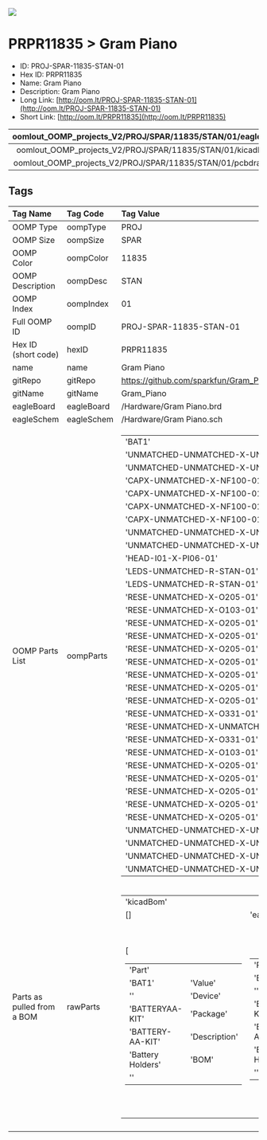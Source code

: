 


  
![][im]
# PRPR11835 > Gram Piano

- ID: PROJ-SPAR-11835-STAN-01
- Hex ID: PRPR11835
- Name: Gram Piano
- Description: Gram Piano
- Long Link: [http://oom.lt/PROJ-SPAR-11835-STAN-01](http://oom.lt/PROJ-SPAR-11835-STAN-01)
- Short Link: [http://oom.lt/PRPR11835](http://oom.lt/PRPR11835)
  

|oomlout_OOMP_projects_V2/PROJ/SPAR/11835/STAN/01/eagleImage.png|oomlout_OOMP_projects_V2/PROJ/SPAR/11835/STAN/01/eagleSchemImage.png|oomlout_OOMP_projects_V2/PROJ/SPAR/11835/STAN/01/kicadPcb3dFront.png|oomlout_OOMP_projects_V2/PROJ/SPAR/11835/STAN/01/kicadPcb3dBack.png|
| :---: | :---: | :---: | :---: |
|oomlout_OOMP_projects_V2/PROJ/SPAR/11835/STAN/01/kicadPcb3d.png|oomlout_OOMP_projects_V2/PROJ/SPAR/11835/STAN/01/bomBack.png|oomlout_OOMP_projects_V2/PROJ/SPAR/11835/STAN/01/bomFront.png|oomlout_OOMP_projects_V2/PROJ/SPAR/11835/STAN/01/pcbdraw.svg|
|oomlout_OOMP_projects_V2/PROJ/SPAR/11835/STAN/01/pcbdrawBack.svg||||

## Tags
  

|Tag Name|Tag Code|Tag Value|
| :--- | :--- | :--- |
|OOMP Type|oompType|PROJ|
|OOMP Size|oompSize|SPAR|
|OOMP Color|oompColor|11835|
|OOMP Description|oompDesc|STAN|
|OOMP Index|oompIndex|01|
|Full OOMP ID|oompID|PROJ-SPAR-11835-STAN-01|
|Hex ID (short code)|hexID|PRPR11835|
|name|name|Gram Piano|
|gitRepo|gitRepo|https://github.com/sparkfun/Gram_Piano|
|gitName|gitName|Gram_Piano|
|eagleBoard|eagleBoard|/Hardware/Gram Piano.brd|
|eagleSchem|eagleSchem|/Hardware/Gram Piano.sch|
|OOMP Parts List|oompParts|<table><tr><td>'BAT1'</td></tr><tr><td> 'UNMATCHED-UNMATCHED-X-UNMATCHED-01'</td><td> 'BAT2'</td></tr><tr><td> 'UNMATCHED-UNMATCHED-X-UNMATCHED-01'</td><td> 'C1'</td></tr><tr><td> 'CAPX-UNMATCHED-X-NF100-01'</td><td> 'C2'</td></tr><tr><td> 'CAPX-UNMATCHED-X-NF100-01'</td><td> 'C3'</td></tr><tr><td> 'CAPX-UNMATCHED-X-NF100-01'</td><td> 'C10'</td></tr><tr><td> 'CAPX-UNMATCHED-X-NF100-01'</td><td> 'J1'</td></tr><tr><td> 'UNMATCHED-UNMATCHED-X-UNMATCHED-01'</td><td> 'JP1'</td></tr><tr><td> 'UNMATCHED-UNMATCHED-X-UNMATCHED-01'</td><td> 'JP9'</td></tr><tr><td> 'HEAD-I01-X-PI06-01'</td><td> 'LED1'</td></tr><tr><td> 'LEDS-UNMATCHED-R-STAN-01'</td><td> 'LED2'</td></tr><tr><td> 'LEDS-UNMATCHED-R-STAN-01'</td><td> 'R1'</td></tr><tr><td> 'RESE-UNMATCHED-X-O205-01'</td><td> 'R2'</td></tr><tr><td> 'RESE-UNMATCHED-X-O103-01'</td><td> 'R3'</td></tr><tr><td> 'RESE-UNMATCHED-X-O205-01'</td><td> 'R4'</td></tr><tr><td> 'RESE-UNMATCHED-X-O205-01'</td><td> 'R5'</td></tr><tr><td> 'RESE-UNMATCHED-X-O205-01'</td><td> 'R6'</td></tr><tr><td> 'RESE-UNMATCHED-X-O205-01'</td><td> 'R7'</td></tr><tr><td> 'RESE-UNMATCHED-X-O205-01'</td><td> 'R8'</td></tr><tr><td> 'RESE-UNMATCHED-X-O205-01'</td><td> 'R9'</td></tr><tr><td> 'RESE-UNMATCHED-X-O205-01'</td><td> 'R10'</td></tr><tr><td> 'RESE-UNMATCHED-X-O331-01'</td><td> 'R11'</td></tr><tr><td> 'RESE-UNMATCHED-X-UNMATCHED-01'</td><td> 'R12'</td></tr><tr><td> 'RESE-UNMATCHED-X-O331-01'</td><td> 'R14'</td></tr><tr><td> 'RESE-UNMATCHED-X-O103-01'</td><td> 'R17'</td></tr><tr><td> 'RESE-UNMATCHED-X-O205-01'</td><td> 'R18'</td></tr><tr><td> 'RESE-UNMATCHED-X-O205-01'</td><td> 'R19'</td></tr><tr><td> 'RESE-UNMATCHED-X-O205-01'</td><td> 'R20'</td></tr><tr><td> 'RESE-UNMATCHED-X-O205-01'</td><td> 'R21'</td></tr><tr><td> 'RESE-UNMATCHED-X-O205-01'</td><td> 'S1'</td></tr><tr><td> 'UNMATCHED-UNMATCHED-X-UNMATCHED-01'</td><td> 'S2'</td></tr><tr><td> 'UNMATCHED-UNMATCHED-X-UNMATCHED-01'</td><td> 'SP1'</td></tr><tr><td> 'UNMATCHED-UNMATCHED-X-UNMATCHED-01'</td><td> 'U3'</td></tr><tr><td> 'UNMATCHED-UNMATCHED-X-UNMATCHED-01'</td></tr></table>|
|Parts as pulled from a BOM|rawParts|<table><tr><td>'kicadBom'</td></tr><tr><td> []</td><td> 'eagleBom'</td></tr><tr><td> [<table><tr><td>'Part'</td></tr><tr><td> 'BAT1'</td><td> 'Value'</td></tr><tr><td> ''</td><td> 'Device'</td></tr><tr><td> 'BATTERYAA-KIT'</td><td> 'Package'</td></tr><tr><td> 'BATTERY-AA-KIT'</td><td> 'Description'</td></tr><tr><td> 'Battery Holders'</td><td> 'BOM'</td></tr><tr><td> ''</td></tr></table></td><td> <table><tr><td>'Part'</td></tr><tr><td> 'BAT2'</td><td> 'Value'</td></tr><tr><td> ''</td><td> 'Device'</td></tr><tr><td> 'BATTERYAA-KIT'</td><td> 'Package'</td></tr><tr><td> 'BATTERY-AA-KIT'</td><td> 'Description'</td></tr><tr><td> 'Battery Holders'</td><td> 'BOM'</td></tr><tr><td> ''</td></tr></table></td><td> <table><tr><td>'Part'</td></tr><tr><td> 'C1'</td><td> 'Value'</td></tr><tr><td> '0.1uF'</td><td> 'Device'</td></tr><tr><td> 'CAPKIT'</td><td> 'Package'</td></tr><tr><td> 'CAP-PTH-SMALL-KIT'</td><td> 'Description'</td></tr><tr><td> 'Capacitor'</td><td> 'BOM'</td></tr><tr><td> ''</td></tr></table></td><td> <table><tr><td>'Part'</td></tr><tr><td> 'C2'</td><td> 'Value'</td></tr><tr><td> '0.1uF'</td><td> 'Device'</td></tr><tr><td> 'CAPKIT'</td><td> 'Package'</td></tr><tr><td> 'CAP-PTH-SMALL-KIT'</td><td> 'Description'</td></tr><tr><td> 'Capacitor'</td><td> 'BOM'</td></tr><tr><td> ''</td></tr></table></td><td> <table><tr><td>'Part'</td></tr><tr><td> 'C3'</td><td> 'Value'</td></tr><tr><td> '0.1uF'</td><td> 'Device'</td></tr><tr><td> 'CAPKIT'</td><td> 'Package'</td></tr><tr><td> 'CAP-PTH-SMALL-KIT'</td><td> 'Description'</td></tr><tr><td> 'Capacitor'</td><td> 'BOM'</td></tr><tr><td> ''</td></tr></table></td><td> <table><tr><td>'Part'</td></tr><tr><td> 'C10'</td><td> 'Value'</td></tr><tr><td> '0.1uF'</td><td> 'Device'</td></tr><tr><td> 'CAPKIT'</td><td> 'Package'</td></tr><tr><td> 'CAP-PTH-SMALL-KIT'</td><td> 'Description'</td></tr><tr><td> 'Capacitor'</td><td> 'BOM'</td></tr><tr><td> ''</td></tr></table></td><td> <table><tr><td>'Part'</td></tr><tr><td> 'FRAME2'</td><td> 'Value'</td></tr><tr><td> 'FRAME-LETTER'</td><td> 'Device'</td></tr><tr><td> 'FRAME-LETTER'</td><td> 'Package'</td></tr><tr><td> 'CREATIVE_COMMONS'</td><td> 'Description'</td></tr><tr><td> 'Schematic Frame'</td><td> 'BOM'</td></tr><tr><td> ''</td></tr></table></td><td> <table><tr><td>'Part'</td></tr><tr><td> 'J1'</td><td> 'Value'</td></tr><tr><td> 'AVR_SPI_PRG_6PTH'</td><td> 'Device'</td></tr><tr><td> 'AVR_SPI_PRG_6PTH'</td><td> 'Package'</td></tr><tr><td> '2X3'</td><td> 'Description'</td></tr><tr><td> 'AVR ISP 6 Pin'</td><td> 'BOM'</td></tr><tr><td> ''</td></tr></table></td><td> <table><tr><td>'Part'</td></tr><tr><td> 'JP1'</td><td> 'Value'</td></tr><tr><td> ''</td><td> 'Device'</td></tr><tr><td> 'JUMPER-2SMD-NO'</td><td> 'Package'</td></tr><tr><td> 'SJ_2S-NO'</td><td> 'Description'</td></tr><tr><td> 'Jumper'</td><td> 'BOM'</td></tr><tr><td> ''</td></tr></table></td><td> <table><tr><td>'Part'</td></tr><tr><td> 'JP9'</td><td> 'Value'</td></tr><tr><td> 'Program'</td><td> 'Device'</td></tr><tr><td> 'ARDUINO_SERIAL_PROGRAMPTH-KIT'</td><td> 'Package'</td></tr><tr><td> '1X06-KIT'</td><td> 'Description'</td></tr><tr><td> 'FTDI connector footprints'</td><td> 'BOM'</td></tr><tr><td> ''</td></tr></table></td><td> <table><tr><td>'Part'</td></tr><tr><td> 'LED1'</td><td> 'Value'</td></tr><tr><td> 'Red'</td><td> 'Device'</td></tr><tr><td> 'LED5MM-KIT'</td><td> 'Package'</td></tr><tr><td> 'LED5MM-KIT'</td><td> 'Description'</td></tr><tr><td> 'LEDs'</td><td> 'BOM'</td></tr><tr><td> ''</td></tr></table></td><td> <table><tr><td>'Part'</td></tr><tr><td> 'LED2'</td><td> 'Value'</td></tr><tr><td> 'Red'</td><td> 'Device'</td></tr><tr><td> 'LED5MM-KIT'</td><td> 'Package'</td></tr><tr><td> 'LED5MM-KIT'</td><td> 'Description'</td></tr><tr><td> 'LEDs'</td><td> 'BOM'</td></tr><tr><td> ''</td></tr></table></td><td> <table><tr><td>'Part'</td></tr><tr><td> 'LOGO1'</td><td> 'Value'</td></tr><tr><td> 'LOGO-SFENEW'</td><td> 'Device'</td></tr><tr><td> 'LOGO-SFENEW'</td><td> 'Package'</td></tr><tr><td> 'SFE-NEW-WEBLOGO'</td><td> 'Description'</td></tr><tr><td> 'Spark Fun Electronics PCB Logo'</td><td> 'BOM'</td></tr><tr><td> ''</td></tr></table></td><td> <table><tr><td>'Part'</td></tr><tr><td> 'LOGO2'</td><td> 'Value'</td></tr><tr><td> 'LOGO-SFENEW'</td><td> 'Device'</td></tr><tr><td> 'LOGO-SFENEW'</td><td> 'Package'</td></tr><tr><td> 'SFE-NEW-WEBLOGO'</td><td> 'Description'</td></tr><tr><td> 'Spark Fun Electronics PCB Logo'</td><td> 'BOM'</td></tr><tr><td> ''</td></tr></table></td><td> <table><tr><td>'Part'</td></tr><tr><td> 'LOGO3'</td><td> 'Value'</td></tr><tr><td> 'OSHW-LOGOM'</td><td> 'Device'</td></tr><tr><td> 'OSHW-LOGOM'</td><td> 'Package'</td></tr><tr><td> 'OSHW-LOGO-M'</td><td> 'Description'</td></tr><tr><td> 'Open Source Hardware Logo This logo indicates the piece of hardware it is found on incorporates a OSHW license and/or adheres to the definition of open source hardware found here</td></tr><tr><td> http</td></tr><tr><td>//freedomdefined.org/OSHW'</td><td> 'BOM'</td></tr><tr><td> ''</td></tr></table></td><td> <table><tr><td>'Part'</td></tr><tr><td> 'R1'</td><td> 'Value'</td></tr><tr><td> '2M'</td><td> 'Device'</td></tr><tr><td> 'RESISTORPTH-1/4W'</td><td> 'Package'</td></tr><tr><td> 'AXIAL-0.4'</td><td> 'Description'</td></tr><tr><td> 'Resistor'</td><td> 'BOM'</td></tr><tr><td> ''</td></tr></table></td><td> <table><tr><td>'Part'</td></tr><tr><td> 'R2'</td><td> 'Value'</td></tr><tr><td> '10K'</td><td> 'Device'</td></tr><tr><td> 'RESISTORPTH-1/4W'</td><td> 'Package'</td></tr><tr><td> 'AXIAL-0.4'</td><td> 'Description'</td></tr><tr><td> 'Resistor'</td><td> 'BOM'</td></tr><tr><td> ''</td></tr></table></td><td> <table><tr><td>'Part'</td></tr><tr><td> 'R3'</td><td> 'Value'</td></tr><tr><td> '2M'</td><td> 'Device'</td></tr><tr><td> 'RESISTORPTH-1/4W'</td><td> 'Package'</td></tr><tr><td> 'AXIAL-0.4'</td><td> 'Description'</td></tr><tr><td> 'Resistor'</td><td> 'BOM'</td></tr><tr><td> ''</td></tr></table></td><td> <table><tr><td>'Part'</td></tr><tr><td> 'R4'</td><td> 'Value'</td></tr><tr><td> '2M'</td><td> 'Device'</td></tr><tr><td> 'RESISTORPTH-1/4W'</td><td> 'Package'</td></tr><tr><td> 'AXIAL-0.4'</td><td> 'Description'</td></tr><tr><td> 'Resistor'</td><td> 'BOM'</td></tr><tr><td> ''</td></tr></table></td><td> <table><tr><td>'Part'</td></tr><tr><td> 'R5'</td><td> 'Value'</td></tr><tr><td> '2M'</td><td> 'Device'</td></tr><tr><td> 'RESISTORPTH-1/4W'</td><td> 'Package'</td></tr><tr><td> 'AXIAL-0.4'</td><td> 'Description'</td></tr><tr><td> 'Resistor'</td><td> 'BOM'</td></tr><tr><td> ''</td></tr></table></td><td> <table><tr><td>'Part'</td></tr><tr><td> 'R6'</td><td> 'Value'</td></tr><tr><td> '2M'</td><td> 'Device'</td></tr><tr><td> 'RESISTORPTH-1/4W'</td><td> 'Package'</td></tr><tr><td> 'AXIAL-0.4'</td><td> 'Description'</td></tr><tr><td> 'Resistor'</td><td> 'BOM'</td></tr><tr><td> ''</td></tr></table></td><td> <table><tr><td>'Part'</td></tr><tr><td> 'R7'</td><td> 'Value'</td></tr><tr><td> '2M'</td><td> 'Device'</td></tr><tr><td> 'RESISTORPTH-1/4W'</td><td> 'Package'</td></tr><tr><td> 'AXIAL-0.4'</td><td> 'Description'</td></tr><tr><td> 'Resistor'</td><td> 'BOM'</td></tr><tr><td> ''</td></tr></table></td><td> <table><tr><td>'Part'</td></tr><tr><td> 'R8'</td><td> 'Value'</td></tr><tr><td> '2M'</td><td> 'Device'</td></tr><tr><td> 'RESISTORPTH-1/4W'</td><td> 'Package'</td></tr><tr><td> 'AXIAL-0.4'</td><td> 'Description'</td></tr><tr><td> 'Resistor'</td><td> 'BOM'</td></tr><tr><td> ''</td></tr></table></td><td> <table><tr><td>'Part'</td></tr><tr><td> 'R9'</td><td> 'Value'</td></tr><tr><td> '2M'</td><td> 'Device'</td></tr><tr><td> 'RESISTORPTH-1/4W'</td><td> 'Package'</td></tr><tr><td> 'AXIAL-0.4'</td><td> 'Description'</td></tr><tr><td> 'Resistor'</td><td> 'BOM'</td></tr><tr><td> ''</td></tr></table></td><td> <table><tr><td>'Part'</td></tr><tr><td> 'R10'</td><td> 'Value'</td></tr><tr><td> '330'</td><td> 'Device'</td></tr><tr><td> 'RESISTORPTH-1/4W'</td><td> 'Package'</td></tr><tr><td> 'AXIAL-0.4'</td><td> 'Description'</td></tr><tr><td> 'Resistor'</td><td> 'BOM'</td></tr><tr><td> ''</td></tr></table></td><td> <table><tr><td>'Part'</td></tr><tr><td> 'R11'</td><td> 'Value'</td></tr><tr><td> 'TRIMPOT-PTH-KNOB'</td><td> 'Device'</td></tr><tr><td> 'TRIMPOT-PTH-KNOB'</td><td> 'Package'</td></tr><tr><td> '3386U'</td><td> 'Description'</td></tr><tr><td> 'Various small potentiometers for set-and-forget applications'</td><td> 'BOM'</td></tr><tr><td> ''</td></tr></table></td><td> <table><tr><td>'Part'</td></tr><tr><td> 'R12'</td><td> 'Value'</td></tr><tr><td> '330'</td><td> 'Device'</td></tr><tr><td> 'RESISTORPTH-1/4W'</td><td> 'Package'</td></tr><tr><td> 'AXIAL-0.4'</td><td> 'Description'</td></tr><tr><td> 'Resistor'</td><td> 'BOM'</td></tr><tr><td> ''</td></tr></table></td><td> <table><tr><td>'Part'</td></tr><tr><td> 'R14'</td><td> 'Value'</td></tr><tr><td> '10K'</td><td> 'Device'</td></tr><tr><td> 'RESISTORPTH-1/4W'</td><td> 'Package'</td></tr><tr><td> 'AXIAL-0.4'</td><td> 'Description'</td></tr><tr><td> 'Resistor'</td><td> 'BOM'</td></tr><tr><td> ''</td></tr></table></td><td> <table><tr><td>'Part'</td></tr><tr><td> 'R17'</td><td> 'Value'</td></tr><tr><td> '2M'</td><td> 'Device'</td></tr><tr><td> 'RESISTORPTH-1/4W'</td><td> 'Package'</td></tr><tr><td> 'AXIAL-0.4'</td><td> 'Description'</td></tr><tr><td> 'Resistor'</td><td> 'BOM'</td></tr><tr><td> ''</td></tr></table></td><td> <table><tr><td>'Part'</td></tr><tr><td> 'R18'</td><td> 'Value'</td></tr><tr><td> '2M'</td><td> 'Device'</td></tr><tr><td> 'RESISTORPTH-1/4W'</td><td> 'Package'</td></tr><tr><td> 'AXIAL-0.4'</td><td> 'Description'</td></tr><tr><td> 'Resistor'</td><td> 'BOM'</td></tr><tr><td> ''</td></tr></table></td><td> <table><tr><td>'Part'</td></tr><tr><td> 'R19'</td><td> 'Value'</td></tr><tr><td> '2M'</td><td> 'Device'</td></tr><tr><td> 'RESISTORPTH-1/4W'</td><td> 'Package'</td></tr><tr><td> 'AXIAL-0.4'</td><td> 'Description'</td></tr><tr><td> 'Resistor'</td><td> 'BOM'</td></tr><tr><td> ''</td></tr></table></td><td> <table><tr><td>'Part'</td></tr><tr><td> 'R20'</td><td> 'Value'</td></tr><tr><td> '2M'</td><td> 'Device'</td></tr><tr><td> 'RESISTORPTH-1/4W'</td><td> 'Package'</td></tr><tr><td> 'AXIAL-0.4'</td><td> 'Description'</td></tr><tr><td> 'Resistor'</td><td> 'BOM'</td></tr><tr><td> ''</td></tr></table></td><td> <table><tr><td>'Part'</td></tr><tr><td> 'R21'</td><td> 'Value'</td></tr><tr><td> '2M'</td><td> 'Device'</td></tr><tr><td> 'RESISTORPTH-1/4W'</td><td> 'Package'</td></tr><tr><td> 'AXIAL-0.4'</td><td> 'Description'</td></tr><tr><td> 'Resistor'</td><td> 'BOM'</td></tr><tr><td> ''</td></tr></table></td><td> <table><tr><td>'Part'</td></tr><tr><td> 'S1'</td><td> 'Value'</td></tr><tr><td> ''</td><td> 'Device'</td></tr><tr><td> 'SWITCH-SPDTKIT'</td><td> 'Package'</td></tr><tr><td> 'SWITCH-SPDT_KIT'</td><td> 'Description'</td></tr><tr><td> 'SPDT Switch'</td><td> 'BOM'</td></tr><tr><td> ''</td></tr></table></td><td> <table><tr><td>'Part'</td></tr><tr><td> 'S2'</td><td> 'Value'</td></tr><tr><td> ''</td><td> 'Device'</td></tr><tr><td> 'TAC_SWITCHPTH'</td><td> 'Package'</td></tr><tr><td> 'TACTILE-PTH'</td><td> 'Description'</td></tr><tr><td> 'Momentary Switch'</td><td> 'BOM'</td></tr><tr><td> ''</td></tr></table></td><td> <table><tr><td>'Part'</td></tr><tr><td> 'SP1'</td><td> 'Value'</td></tr><tr><td> 'SPEAKERPCB_MOUNT'</td><td> 'Device'</td></tr><tr><td> 'SPEAKERPCB_MOUNT'</td><td> 'Package'</td></tr><tr><td> 'PCB_MOUNT_SPEAKER'</td><td> 'Description'</td></tr><tr><td> 'General speakers.'</td><td> 'BOM'</td></tr><tr><td> 'SANCO'</td></tr></table></td><td> <table><tr><td>'Part'</td></tr><tr><td> 'STANDOFF1'</td><td> 'Value'</td></tr><tr><td> 'STAND-OFF'</td><td> 'Device'</td></tr><tr><td> 'STAND-OFF'</td><td> 'Package'</td></tr><tr><td> 'STAND-OFF'</td><td> 'Description'</td></tr><tr><td> '#4 Stand Off'</td><td> 'BOM'</td></tr><tr><td> ''</td></tr></table></td><td> <table><tr><td>'Part'</td></tr><tr><td> 'STANDOFF2'</td><td> 'Value'</td></tr><tr><td> 'STAND-OFF'</td><td> 'Device'</td></tr><tr><td> 'STAND-OFF'</td><td> 'Package'</td></tr><tr><td> 'STAND-OFF'</td><td> 'Description'</td></tr><tr><td> '#4 Stand Off'</td><td> 'BOM'</td></tr><tr><td> ''</td></tr></table></td><td> <table><tr><td>'Part'</td></tr><tr><td> 'STANDOFF3'</td><td> 'Value'</td></tr><tr><td> 'STAND-OFF'</td><td> 'Device'</td></tr><tr><td> 'STAND-OFF'</td><td> 'Package'</td></tr><tr><td> 'STAND-OFF'</td><td> 'Description'</td></tr><tr><td> '#4 Stand Off'</td><td> 'BOM'</td></tr><tr><td> ''</td></tr></table></td><td> <table><tr><td>'Part'</td></tr><tr><td> 'STANDOFF4'</td><td> 'Value'</td></tr><tr><td> 'STAND-OFF'</td><td> 'Device'</td></tr><tr><td> 'STAND-OFF'</td><td> 'Package'</td></tr><tr><td> 'STAND-OFF'</td><td> 'Description'</td></tr><tr><td> '#4 Stand Off'</td><td> 'BOM'</td></tr><tr><td> ''</td></tr></table></td><td> <table><tr><td>'Part'</td></tr><tr><td> 'U3'</td><td> 'Value'</td></tr><tr><td> 'ATMEGA328P_PDIP_EZ'</td><td> 'Device'</td></tr><tr><td> 'ATMEGA328P_PDIP_EZ'</td><td> 'Package'</td></tr><tr><td> 'DIL28-EZ'</td><td> 'Description'</td></tr><tr><td> 'uC used in the Arduino'</td><td> 'BOM'</td></tr><tr><td> ''</td></tr></table>]</td></tr></table>|
||||



[im]: PROJ/SPAR/11835/STAN/01/kicadPcb3d_450.png

